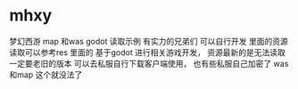 # mhxy
梦幻西游 map 和was godot 读取示例  有实力的兄弟们 可以自行开发
里面的资源读取可以参考res 里面的
基于godot 进行相关游戏开发， 资源最新的是无法读取 一定要老旧的版本 可以去私服自行下载客户端使用， 也有些私服自己加密了 was 和map 这个就没法了
